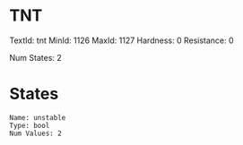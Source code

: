 # TNT
TextId: tnt
MinId: 1126
MaxId: 1127
Hardness: 0
Resistance: 0

Num States: 2
# States
```
Name: unstable
Type: bool
Num Values: 2
```